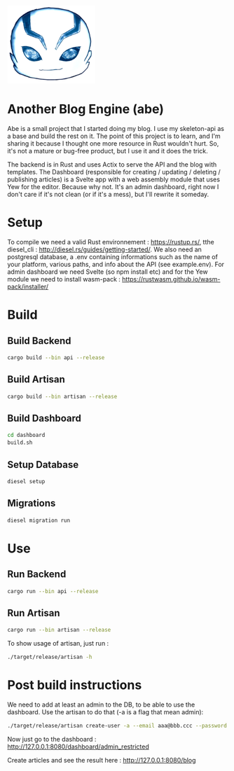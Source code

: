 <img src="https://raw.githubusercontent.com/aldebaranzbradaradjan/abe/master/public/images/abe.webp" alt="drawing" width="200"/>

# Another Blog Engine (abe)

Abe is a small project that I started doing my blog. I use my skeleton-api as a base and build the rest on it.
The point of this project is to learn, and I'm sharing it because I thought one more resource in Rust wouldn't hurt.
So, it's not a mature or bug-free product, but I use it and it does the trick.

The backend is in Rust and uses Actix to serve the API and the blog with templates.
The Dashboard (responsible for creating / updating / deleting / publishing articles) is a Svelte app with a web assembly module that uses Yew for the editor.
Because why not. It's an admin dashboard, right now I don't care if it's not clean (or if it's a mess), but I'll rewrite it someday.

# Setup
To compile we need a valid Rust environnement : https://rustup.rs/, tthe diesel_cli : http://diesel.rs/guides/getting-started/.
We also need an postgresql database, a .env containing informations such as the name of your platform, various paths, and info about the API (see example.env).
For admin dashboard we need Svelte (so npm install etc) and for the Yew module we need to install wasm-pack : https://rustwasm.github.io/wasm-pack/installer/

# Build
## Build Backend
```bash
cargo build --bin api --release
```
## Build Artisan
```bash
cargo build --bin artisan --release
```
## Build Dashboard
```bash
cd dashboard
build.sh
```
## Setup Database
```bash
diesel setup
```
## Migrations
```bash
diesel migration run
```

# Use
## Run Backend
```bash
cargo run --bin api --release
```
## Run Artisan
```bash
cargo run --bin artisan --release
```
To show usage of artisan, just run :
```bash
./target/release/artisan -h
```

# Post build instructions
We need to add at least an admin to the DB, to be able to use the dashboard. Use the artisan to do that (-a is a flag that mean admin):
```bash
./target/release/artisan create-user -a --email aaa@bbb.ccc --password 123456
```

Now just go to the dashboard : http://127.0.0.1:8080/dashboard/admin_restricted

Create articles and see the result here : http://127.0.0.1:8080/blog
